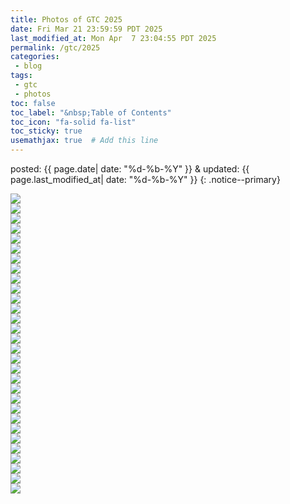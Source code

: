 ```yaml
---
title: Photos of GTC 2025
date: Fri Mar 21 23:59:59 PDT 2025
last_modified_at: Mon Apr  7 23:04:55 PDT 2025
permalink: /gtc/2025
categories:
 - blog
tags:
 - gtc
 - photos
toc: false
toc_label: "&nbsp;Table of Contents"
toc_icon: "fa-solid fa-list"
toc_sticky: true
usemathjax: true  # Add this line
---
```


<!--tags: {% for tag in page.tags %} <a href="/tags/#{{ tag }}">{{ tag }}</a> {% endfor %}
<br>
cats: {% for category in page.categories %} <a href="/categories/#{{ category }}">{{ category }}</a> {% endfor %}-->

posted: {{ page.date| date: "%d-%b-%Y" }}
&amp;
updated: {{ page.last_modified_at| date: "%d-%b-%Y" }}
{: .notice--primary}

<div class="img-container">
<img src="/resource/conferences/gtc 2025 spring/KakaoTalk_Photo_2025-03-21-17-01-10 019.jpeg">
</div>

<div class="img-container">
<img src="/resource/conferences/gtc 2025 spring/KakaoTalk_Photo_2025-03-21-17-01-03 016.jpeg">
</div>

<div class="img-container">
<img src="/resource/conferences/gtc 2025 spring/KakaoTalk_Photo_2025-03-21-17-00-47 002.jpeg">
</div>

<div class="img-container">
<img src="/resource/conferences/gtc 2025 spring/KakaoTalk_Photo_2025-03-21-17-01-07 018.jpeg">
</div>

<div class="img-container">
<img src="/resource/conferences/gtc 2025 spring/KakaoTalk_Photo_2025-03-21-17-01-30 030.jpeg">
</div>

<div class="img-container">
<img src="/resource/conferences/gtc 2025 spring/KakaoTalk_Photo_2025-03-21-17-00-47 003.jpeg">
</div>

<div class="img-container">
<img src="/resource/conferences/gtc 2025 spring/KakaoTalk_Photo_2025-03-21-17-00-56 013.jpeg">
</div>

<div class="img-container">
<img src="/resource/conferences/gtc 2025 spring/KakaoTalk_Photo_2025-03-21-17-00-47 004.jpeg">
</div>

<div class="img-container">
<img src="/resource/conferences/gtc 2025 spring/KakaoTalk_Photo_2025-03-21-17-00-47 008.jpeg">
</div>

<div class="img-container">
<img src="/resource/conferences/gtc 2025 spring/KakaoTalk_Photo_2025-03-21-17-01-16 022.jpeg">
</div>

<div class="img-container">
<img src="/resource/conferences/gtc 2025 spring/KakaoTalk_Photo_2025-03-21-17-01-13 021.jpeg">
</div>

<div class="img-container">
<img src="/resource/conferences/gtc 2025 spring/KakaoTalk_Photo_2025-03-21-17-00-47 005.jpeg">
</div>

<div class="img-container">
<img src="/resource/conferences/gtc 2025 spring/KakaoTalk_Photo_2025-03-21-17-00-47 006.jpeg">
</div>

<div class="img-container">
<img src="/resource/conferences/gtc 2025 spring/KakaoTalk_Photo_2025-03-21-17-01-25 027.jpeg">
</div>

<div class="img-container">
<img src="/resource/conferences/gtc 2025 spring/KakaoTalk_Photo_2025-03-21-17-01-18 023.jpeg">
</div>

<div class="img-container">
<img src="/resource/conferences/gtc 2025 spring/KakaoTalk_Photo_2025-03-21-17-00-47 007.jpeg">
</div>

<div class="img-container">
<img src="/resource/conferences/gtc 2025 spring/KakaoTalk_Photo_2025-03-21-17-01-23 026.jpeg">
</div>

<div class="img-container">
<img src="/resource/conferences/gtc 2025 spring/KakaoTalk_Photo_2025-03-21-17-01-27 028.jpeg">
</div>

<div class="img-container">
<img src="/resource/conferences/gtc 2025 spring/KakaoTalk_Photo_2025-03-21-17-00-47 001.jpeg">
</div>

<div class="img-container">
<img src="/resource/conferences/gtc 2025 spring/KakaoTalk_Photo_2025-03-21-17-01-06 017.jpeg">
</div>


<div class="img-container">
<img src="/resource/conferences/gtc 2025 spring/KakaoTalk_Photo_2025-03-21-17-01-29 029.jpeg">
</div>

<div class="img-container">
<img src="/resource/conferences/gtc 2025 spring/KakaoTalk_Photo_2025-03-21-17-00-52 011.jpeg">
</div>

<div class="img-container">
<img src="/resource/conferences/gtc 2025 spring/KakaoTalk_Photo_2025-03-21-17-00-49 010.jpeg">
</div>

<div class="img-container">
<img src="/resource/conferences/gtc 2025 spring/KakaoTalk_Photo_2025-03-21-17-01-00 015.jpeg">
</div>

<div class="img-container">
<img src="/resource/conferences/gtc 2025 spring/KakaoTalk_Photo_2025-03-21-17-00-47 009.jpeg">
</div>

<div class="img-container">
<img src="/resource/conferences/gtc 2025 spring/KakaoTalk_Photo_2025-03-21-17-00-58 014.jpeg">
</div>

<div class="img-container">
<img src="/resource/conferences/gtc 2025 spring/KakaoTalk_Photo_2025-03-21-17-01-21 025.jpeg">
</div>

<div class="img-container">
<img src="/resource/conferences/gtc 2025 spring/KakaoTalk_Photo_2025-03-21-17-01-20 024.jpeg">
</div>

<div class="img-container">
<img src="/resource/conferences/gtc 2025 spring/KakaoTalk_Photo_2025-03-21-17-00-54 012.jpeg">
</div>

<div class="img-container">
<img src="/resource/conferences/gtc 2025 spring/KakaoTalk_Photo_2025-03-21-17-01-11 020.jpeg">
</div>

